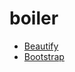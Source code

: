 # boiler
<ul>
  <li>
    <a href="https://github.com/brackets-beautify/brackets-beautify">Beautify</a>
  </li>
  <li>
    <a href="http://getbootstrap.com/">Bootstrap</a>
  </li>
